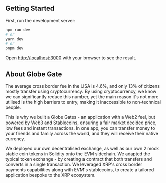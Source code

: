 

## Getting Started

First, run the development server:

```bash
npm run dev
# or
yarn dev
# or
pnpm dev
```

Open [http://localhost:3000](http://localhost:3000) with your browser to see the result.

## About Globe Gate
The average cross border fee in the USA is 4.6%, and only 13% of citizens mostly transfer using cryptocurrency. By using cryptocurrency, we know we can significantly reduce this number, yet the main reason it's not more utilised is the high barriers to entry, making it inaccessible to non-technical people. 

This is why we built a Globe Gates - an application with a Web2 feel, but powered by Web3 and Stablecoins, ensuring a fair market decided price, low fees and instant transactions. In one app, you can transfer money to your friends and family across the world, and they will receive their native currency.


We deployed our own decentralised exchange, as well as our own 2 mock stable coin tokens in Solidity onto the EVM sidechain. We adapted the typical token exchange - by creating a contract that both transfers and converts in a single transaction. We leveraged XRP's cross border payments capabilities along with EVM's stablecoins, to create a tailored application bespoke to the XRP ecosystem. 
